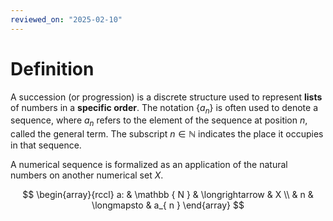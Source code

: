 ```yaml
---
reviewed_on: "2025-02-10"
---
```


# Definition

A succession (or progression) is a discrete structure used to represent **lists** of numbers in a **specific order**. The notation $\{ a_n \}$ is often used to denote a sequence, where $a_n$ refers to the element of the sequence at position $n$, called the general term. The subscript $n \in \mathbb{ N }$ indicates the place it occupies in that sequence.

A numerical sequence is formalized as an application of the natural numbers on another numerical set $X$.

$$
\begin{array}{rccl}
	a: & \mathbb { N } & \longrightarrow & X \\
	   &  n            & \longmapsto     & a_{ n }
\end{array}
$$

